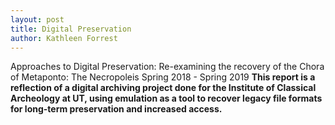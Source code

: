 ```yaml
---
layout: post
title: Digital Preservation
author: Kathleen Forrest
---
```

Approaches to Digital Preservation: Re-examining the recovery of the Chora of Metaponto: The Necropoleis Spring 2018 - Spring 2019
**This report is a reflection of a digital archiving project done for the Institute of Classical Archeology at UT, using emulation as a tool to recover legacy file formats for long-term preservation and increased access.**
